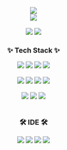 <div align="center">
  <img src="https://capsule-render.vercel.app/api?type=waving&color=E4C3FA&height=120&section=header&text=Welcome👋&fontSize=30&animation=fadeIn" />
</div>

<div align="center">
<a href="https://solved.ac/sunho3456">
  <img src="http://mazassumnida.wtf/api/v2/generate_badge?boj=sunho3456">
</a>
</div>

<br>

<div align="center">
  <img src="https://github-readme-stats.vercel.app/api/top-langs/?username=ohnoesganj&langs_count=10&layout=compact&theme=buefy" />
  <img src="https://github-readme-stats.vercel.app/api?username=ohnoesganj&show_icons=true&theme=buefy&card_width=100px" />
</div> 



<div align="center">
<h3 align="center">✨ Tech Stack ✨</h3>
</div>
<div align="center">
  <img src="https://img.shields.io/badge/Android-3DDC84?style=flat-square&logo=android&logoColor=white"/>
  <img src="https://img.shields.io/badge/kotlin-150458.svg?style=flat-square&logo=kotlin&logoColor=white" />
  <img src="https://img.shields.io/badge/java-007396?style=flat-square&logo=java&logoColor=white"/>
  <img src="https://img.shields.io/badge/springboot-6DB33F?style=flat-square&logo=springboot&logoColor=white">
</div>
  
<br>

<div align="center">
  <img src="https://img.shields.io/badge/react-20232a.svg?style=flat-square&logo=react&logoColor=61DAFB" />
  <img src="https://img.shields.io/badge/Vue.js-4FC08D?style=flat-square&logo=Vue.js&logoColor=white"/>
  <img src="https://img.shields.io/badge/javascript-F7DF1E.svg?style=flat-square&logo=javascript&logoColor=20232a" />
  <img src="https://img.shields.io/badge/Node.js-339933?style=flat-square&logo=Node.js&logoColor=white"/>
</div>

<br>



<div align="center">
  <img src="https://img.shields.io/badge/MySQL-4479A1?style=flat-square&logo=MySQL&logoColor=white"/>
  <img src="https://img.shields.io/badge/ORACLE-F80000?style=flat-square&logo=oracle&logoColor=white"/>
  <img src="https://img.shields.io/badge/Firebase-FFCA28?style=flat-square&logo=firebase&logoColor=black"/>
</div>

<br>

<h3 align="center">🛠 IDE 🛠</h3>
<div align="center">
  <img src="https://img.shields.io/badge/IntelliJIDEA-000000?style=flat-square&logo=intellij-idea&logoColor=white"/>
  <img src="https://img.shields.io/badge/Visual%20Studio%20Code-0078d7?style=flat-square&logo=visual-studio-code&logoColor=white" />
  <img src="https://img.shields.io/badge/MySQL_Workbench-4479A1?style=flat-square&logo=mysql&logoColor=white"/>
  <img src="https://img.shields.io/badge/Docker_Desktop-2496ED?style=flat-square&logo=docker&logoColor=white"/>
<br>

</div>

<br>
